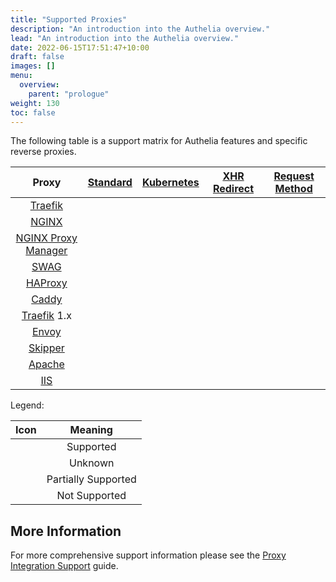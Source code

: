 ```yaml
---
title: "Supported Proxies"
description: "An introduction into the Authelia overview."
lead: "An introduction into the Authelia overview."
date: 2022-06-15T17:51:47+10:00
draft: false
images: []
menu:
  overview:
    parent: "prologue"
weight: 130
toc: false
---
```


The following table is a support matrix for Authelia features and specific reverse proxies.

|         Proxy         |                                 [Standard](#standard)                                 |                              [Kubernetes](#kubernetes)                               |             [XHR Redirect](#xhr-redirect)             |           [Request Method](#request-method)           |
|:---------------------:|:-------------------------------------------------------------------------------------:|:------------------------------------------------------------------------------------:|:-----------------------------------------------------:|:-----------------------------------------------------:|
|       [Traefik]       |       [<i class="icon-support-full"></i>](../../integration/proxies/traefik.md)       | [<i class="icon-support-full"></i>](../../integration/kubernetes/traefik-ingress.md) |           <i class="icon-support-full"></i>           |           <i class="icon-support-full"></i>           |
|        [NGINX]        |        [<i class="icon-support-full"></i>](../../integration/proxies/nginx.md)        |  [<i class="icon-support-full"></i>](../../integration/kubernetes/nginx-ingress.md)  | <i class="icon-support-none" alt="Not Supported"></i> |           <i class="icon-support-full"></i>           |
| [NGINX Proxy Manager] | [<i class="icon-support-full"></i>](../../integration/proxies/nginx-proxy-manager.md) |                         <i class="icon-support-unknown"></i>                         | <i class="icon-support-none" alt="Not Supported"></i> |           <i class="icon-support-full"></i>           |
|        [SWAG]         |        [<i class="icon-support-full"></i>](../../integration/proxies/swag.md)         |                         <i class="icon-support-unknown"></i>                         | <i class="icon-support-none" alt="Not Supported"></i> |           <i class="icon-support-full"></i>           |
|       [HAProxy]       |       [<i class="icon-support-full"></i>](../../integration/proxies/haproxy.md)       |                         <i class="icon-support-unknown"></i>                         |         <i class="icon-support-unknown"></i>          |           <i class="icon-support-full"></i>           |
|        [Caddy]        |        [<i class="icon-support-full"></i>](../../integration/proxies/caddy.md)        |                         <i class="icon-support-unknown"></i>                         |           <i class="icon-support-full"></i>           |           <i class="icon-support-full"></i>           |
|     [Traefik] 1.x     |      [<i class="icon-support-full"></i>](../../integration/proxies/traefikv1.md)      |                         <i class="icon-support-unknown"></i>                         |           <i class="icon-support-full"></i>           |           <i class="icon-support-full"></i>           |
|        [Envoy]        |        [<i class="icon-support-full"></i>](../../integration/proxies/envoy.md)        |      [<i class="icon-support-full"></i>](../../integration/kubernetes/istio.md)      |         <i class="icon-support-unknown"></i>          |           <i class="icon-support-full"></i>           |
|       [Skipper]       |       [<i class="icon-support-full"></i>](../../integration/proxies/skipper.md)       |                         <i class="icon-support-unknown"></i>                         |         <i class="icon-support-unknown"></i>          |         <i class="icon-support-unknown"></i>          |
|       [Apache]        |                 <i class="icon-support-none" alt="Not Supported"></i>                 |                <i class="icon-support-none" alt="Not Supported"></i>                 | <i class="icon-support-none" alt="Not Supported"></i> | <i class="icon-support-none" alt="Not Supported"></i> |
|         [IIS]         |                 <i class="icon-support-none" alt="Not Supported"></i>                 |                <i class="icon-support-none" alt="Not Supported"></i>                 | <i class="icon-support-none" alt="Not Supported"></i> | <i class="icon-support-none" alt="Not Supported"></i> |

Legend:

|                                 Icon |       Meaning       |
|-------------------------------------:|:-------------------:|
|    <i class="icon-support-full"></i> |      Supported      |
| <i class="icon-support-unknown"></i> |       Unknown       |
| <i class="icon-support-partial"></i> | Partially Supported |
|    <i class="icon-support-none"></i> |    Not Supported    |

## More Information

For more comprehensive support information please see the
[Proxy Integration Support](../../integration/proxies/support.md) guide.

[NGINX]: https://www.nginx.com/
[NGINX Proxy Manager]: https://nginxproxymanager.com/
[SWAG]: https://docs.linuxserver.io/general/swag
[Traefik]: https://traefik.io/
[Caddy]: https://caddyserver.com/
[HAProxy]: https://www.haproxy.com/
[Envoy]: https://www.envoyproxy.io/
[Skipper]: https://opensource.zalando.com/skipper/
[Caddy]: https://caddyserver.com/
[Apache]: https://httpd.apache.org/
[IIS]: https://www.iis.net/

